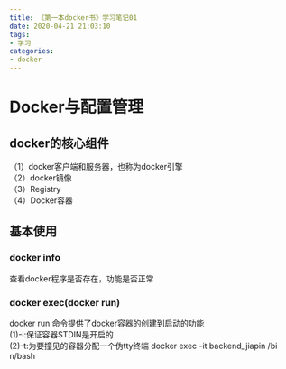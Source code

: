 ```yaml
---
title: 《第一本docker书》学习笔记01
date: 2020-04-21 21:03:10
tags: 
- 学习
categories: 
- docker
---
```

# Docker与配置管理
## docker的核心组件
（1）docker客户端和服务器，也称为docker引擎    
（2）docker镜像     
（3）Registry    
（4）Docker容器
## 基本使用
### docker info
查看docker程序是否存在，功能是否正常
### docker exec(docker run)
docker run 命令提供了docker容器的创建到启动的功能    
(1)-i:保证容器STDIN是开启的     
(2)-t:为要撞见的容器分配一个伪tty终端
docker exec -it backend_jiapin /bi
n/bash
